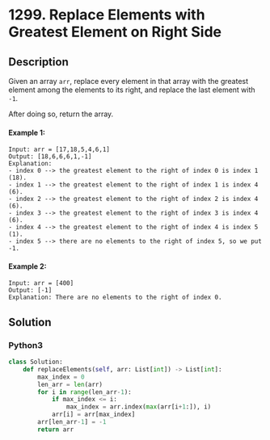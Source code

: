 # 1299. Replace Elements with Greatest Element on Right Side

## Description
Given an array `arr`, replace every element in that array with the greatest element among the elements to its right, and replace the last element with `-1`.

After doing so, return the array.

#### Example 1:
```
Input: arr = [17,18,5,4,6,1]
Output: [18,6,6,6,1,-1]
Explanation: 
- index 0 --> the greatest element to the right of index 0 is index 1 (18).
- index 1 --> the greatest element to the right of index 1 is index 4 (6).
- index 2 --> the greatest element to the right of index 2 is index 4 (6).
- index 3 --> the greatest element to the right of index 3 is index 4 (6).
- index 4 --> the greatest element to the right of index 4 is index 5 (1).
- index 5 --> there are no elements to the right of index 5, so we put -1.
```

#### Example 2:
```
Input: arr = [400]
Output: [-1]
Explanation: There are no elements to the right of index 0.
```


## Solution

### Python3
```python
class Solution:
    def replaceElements(self, arr: List[int]) -> List[int]:
        max_index = 0
        len_arr = len(arr)
        for i in range(len_arr-1):
            if max_index <= i:
                max_index = arr.index(max(arr[i+1:]), i)
            arr[i] = arr[max_index]
        arr[len_arr-1] = -1
        return arr
```
